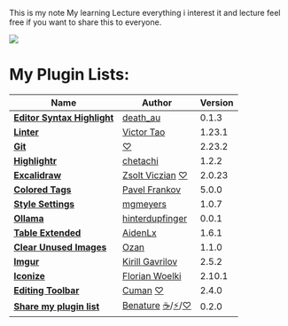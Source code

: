  This is my note My learning Lecture everything i interest it and lecture feel free if you want to share this to everyone.

![](https://i.imgur.com/AHzG6OF.png)


# My Plugin Lists:

|Name|Author|Version|
|----|------|-------|
|[**Editor Syntax Highlight**](https://obsidian.md/plugins?id=cm-editor-syntax-highlight-obsidian)|[death_au](https://github.com/deathau)|0.1.3|
|[**Linter**](https://obsidian.md/plugins?id=obsidian-linter)|[Victor Tao](https://github.com/platers)|1.23.1|
|[**Git**](https://obsidian.md/plugins?id=obsidian-git)| [♡](https://ko-fi.com/vinzent)|2.23.2|
|[**Highlightr**](https://obsidian.md/plugins?id=highlightr-plugin)|[chetachi](https://github.com/chetachiezikeuzor)|1.2.2|
|[**Excalidraw**](https://obsidian.md/plugins?id=obsidian-excalidraw-plugin)|[Zsolt Viczian](https://zsolt.blog) [♡](https://ko-fi.com/zsolt)|2.0.23|
|[**Colored Tags**](https://obsidian.md/plugins?id=colored-tags)|[Pavel Frankov](https://github.com/pfrankov)|5.0.0|
|[**Style Settings**](https://obsidian.md/plugins?id=obsidian-style-settings)|[mgmeyers](https://github.com/mgmeyers/obsidian-style-settings)|1.0.7|
|[**Ollama**](https://obsidian.md/plugins?id=ollama)|[hinterdupfinger](https://github.com/hinterdupfinger)|0.0.1|
|[**Table Extended**](https://obsidian.md/plugins?id=table-extended)|[AidenLx](https://github.com/AidenLx/)|1.6.1|
|[**Clear Unused Images**](https://obsidian.md/plugins?id=oz-clear-unused-images)|[Ozan](https://www.ozan.pl)|1.1.0|
|[**Imgur**](https://obsidian.md/plugins?id=obsidian-imgur-plugin)|[Kirill Gavrilov](https://github.com/gavvvr)|2.5.2|
|[**Iconize**](https://obsidian.md/plugins?id=obsidian-icon-folder)|[Florian Woelki](https://florianwoelki.com/)|2.10.1|
|[**Editing Toolbar**](https://obsidian.md/plugins?id=editing-toolbar)|[Cuman](https://github.com/cumany/obsidian-editing-toolbar) [♡](https://github.com/cumany#thank-you-very-much-for-your-support)|2.4.0|
|[**Share my plugin list**](https://obsidian.md/plugins?id=share-my-plugin-list)|[Benature](https://github.com/Benature) [☕️](https://www.buymeacoffee.com/benature)/[⚡️](https://afdian.net/a/Benature-K)/[♡](https://s2.loli.net/2024/01/30/jQ9fTSyBxvXRoOM.png)|0.2.0|
